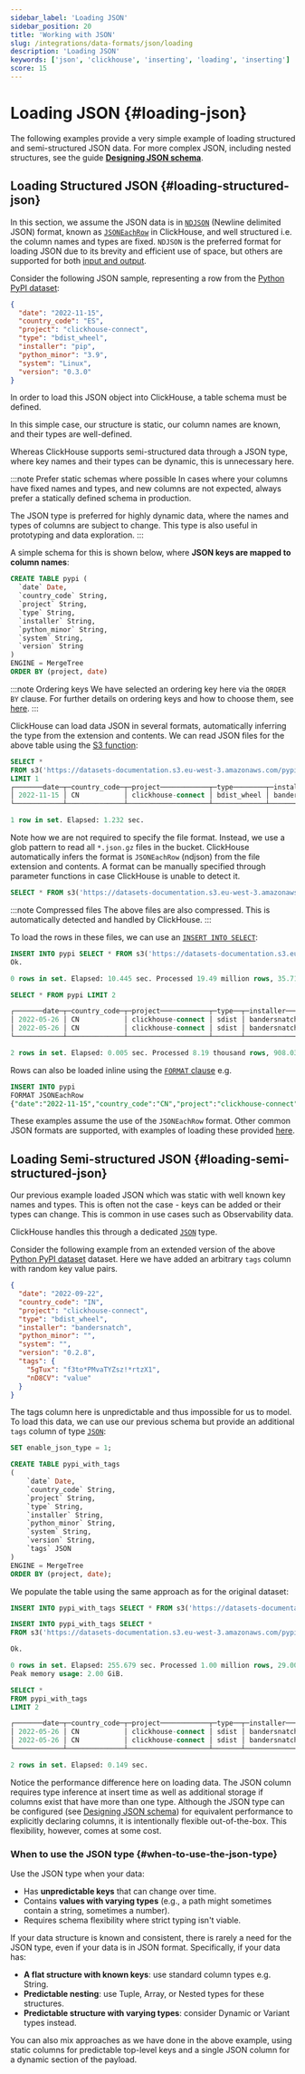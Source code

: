 ```yaml
---
sidebar_label: 'Loading JSON'
sidebar_position: 20
title: 'Working with JSON'
slug: /integrations/data-formats/json/loading
description: 'Loading JSON'
keywords: ['json', 'clickhouse', 'inserting', 'loading', 'inserting']
score: 15
---
```


# Loading JSON {#loading-json}

The following examples provide a very simple example of loading structured and semi-structured JSON data. For more complex JSON, including nested structures, see the guide [**Designing JSON schema**](/integrations/data-formats/json/schema).

## Loading Structured JSON {#loading-structured-json}

In this section, we assume the JSON data is in [`NDJSON`](https://github.com/ndjson/ndjson-spec) (Newline delimited JSON) format, known as [`JSONEachRow`](/interfaces/formats#jsoneachrow) in ClickHouse, and well structured i.e. the column names and types are fixed. `NDJSON` is the preferred format for loading JSON due to its brevity and efficient use of space, but others are supported for both [input and output](/interfaces/formats#json).

Consider the following JSON sample, representing a row from the [Python PyPI dataset](https://clickpy.clickhouse.com/):

```json
{
  "date": "2022-11-15",
  "country_code": "ES",
  "project": "clickhouse-connect",
  "type": "bdist_wheel",
  "installer": "pip",
  "python_minor": "3.9",
  "system": "Linux",
  "version": "0.3.0"
}
```

In order to load this JSON object into ClickHouse, a table schema must be defined. 

In this simple case, our structure is static, our column names are known, and their types are well-defined. 

Whereas ClickHouse supports semi-structured data through a JSON type, where key names and their types can be dynamic, this is unnecessary here.

:::note Prefer static schemas where possible
In cases where your columns have fixed names and types, and new columns are not expected, always prefer a statically defined schema in production.

The JSON type is preferred for highly dynamic data, where the names and types of columns are subject to change. This type is also useful in prototyping and data exploration.
:::

A simple schema for this is shown below, where **JSON keys are mapped to column names**:

```sql
CREATE TABLE pypi (
  `date` Date,
  `country_code` String,
  `project` String,
  `type` String,
  `installer` String,
  `python_minor` String,
  `system` String,
  `version` String
)
ENGINE = MergeTree
ORDER BY (project, date)
```

:::note Ordering keys
We have selected an ordering key here via the `ORDER BY` clause. For further details on ordering keys and how to choose them, see [here](/data-modeling/schema-design#choosing-an-ordering-key).
:::

ClickHouse can load data JSON in several formats, automatically inferring the type from the extension and contents. We can read JSON files for the above table using the [S3 function](/sql-reference/table-functions/s3):

```sql
SELECT *
FROM s3('https://datasets-documentation.s3.eu-west-3.amazonaws.com/pypi/json/*.json.gz')
LIMIT 1
┌───────date─┬─country_code─┬─project────────────┬─type────────┬─installer────┬─python_minor─┬─system─┬─version─┐
│ 2022-11-15 │ CN           │ clickhouse-connect │ bdist_wheel │ bandersnatch │              │        │ 0.2.8 │
└────────────┴──────────────┴────────────────────┴─────────────┴──────────────┴──────────────┴────────┴─────────┘

1 row in set. Elapsed: 1.232 sec.
```

Note how we are not required to specify the file format. Instead, we use a glob pattern to read all `*.json.gz` files in the bucket. ClickHouse automatically infers the format is `JSONEachRow` (ndjson) from the file extension and contents. A format can be manually specified through parameter functions in case ClickHouse is unable to detect it.

```sql
SELECT * FROM s3('https://datasets-documentation.s3.eu-west-3.amazonaws.com/pypi/json/*.json.gz', JSONEachRow)
```

:::note Compressed files
The above files are also compressed. This is automatically detected and handled by ClickHouse.
:::

To load the rows in these files, we can use an [`INSERT INTO SELECT`](/sql-reference/statements/insert-into#inserting-the-results-of-select):

```sql
INSERT INTO pypi SELECT * FROM s3('https://datasets-documentation.s3.eu-west-3.amazonaws.com/pypi/json/*.json.gz')
Ok.

0 rows in set. Elapsed: 10.445 sec. Processed 19.49 million rows, 35.71 MB (1.87 million rows/s., 3.42 MB/s.)

SELECT * FROM pypi LIMIT 2

┌───────date─┬─country_code─┬─project────────────┬─type──┬─installer────┬─python_minor─┬─system─┬─version─┐
│ 2022-05-26 │ CN           │ clickhouse-connect │ sdist │ bandersnatch │              │        │ 0.0.7 │
│ 2022-05-26 │ CN           │ clickhouse-connect │ sdist │ bandersnatch │              │        │ 0.0.7 │
└────────────┴──────────────┴────────────────────┴───────┴──────────────┴──────────────┴────────┴─────────┘

2 rows in set. Elapsed: 0.005 sec. Processed 8.19 thousand rows, 908.03 KB (1.63 million rows/s., 180.38 MB/s.)
```

Rows can also be loaded inline using the [`FORMAT` clause](/sql-reference/statements/select/format) e.g.

```sql
INSERT INTO pypi
FORMAT JSONEachRow
{"date":"2022-11-15","country_code":"CN","project":"clickhouse-connect","type":"bdist_wheel","installer":"bandersnatch","python_minor":"","system":"","version":"0.2.8"}
```

These examples assume the use of the `JSONEachRow` format. Other common JSON formats are supported, with examples of loading these provided [here](/integrations/data-formats/json/other-formats).

## Loading Semi-structured JSON {#loading-semi-structured-json}

Our previous example loaded JSON which was static with well known key names and types. This is often not the case - keys can be added or their types can change. This is common in use cases such as Observability data.

ClickHouse handles this through a dedicated [`JSON`](/sql-reference/data-types/newjson) type.

Consider the following example from an extended version of the above [Python PyPI dataset](https://clickpy.clickhouse.com/) dataset. Here we have added an arbitrary `tags` column with random key value pairs.

```json
{
  "date": "2022-09-22",
  "country_code": "IN",
  "project": "clickhouse-connect",
  "type": "bdist_wheel",
  "installer": "bandersnatch",
  "python_minor": "",
  "system": "",
  "version": "0.2.8",
  "tags": {
    "5gTux": "f3to*PMvaTYZsz!*rtzX1",
    "nD8CV": "value"
  }
}

```

The tags column here is unpredictable and thus impossible for us to model. To load this data, we can use our previous schema but provide an additional `tags` column of type [`JSON`](/sql-reference/data-types/newjson):

```sql
SET enable_json_type = 1;

CREATE TABLE pypi_with_tags
(
    `date` Date,
    `country_code` String,
    `project` String,
    `type` String,
    `installer` String,
    `python_minor` String,
    `system` String,
    `version` String,
    `tags` JSON
)
ENGINE = MergeTree
ORDER BY (project, date);
```

We populate the table using the same approach as for the original dataset:

```sql
INSERT INTO pypi_with_tags SELECT * FROM s3('https://datasets-documentation.s3.eu-west-3.amazonaws.com/pypi/pypi_with_tags/sample.json.gz')
```

```sql
INSERT INTO pypi_with_tags SELECT *
FROM s3('https://datasets-documentation.s3.eu-west-3.amazonaws.com/pypi/pypi_with_tags/sample.json.gz')

Ok.

0 rows in set. Elapsed: 255.679 sec. Processed 1.00 million rows, 29.00 MB (3.91 thousand rows/s., 113.43 KB/s.)
Peak memory usage: 2.00 GiB.

SELECT *
FROM pypi_with_tags
LIMIT 2

┌───────date─┬─country_code─┬─project────────────┬─type──┬─installer────┬─python_minor─┬─system─┬─version─┬─tags─────────────────────────────────────────────────────┐
│ 2022-05-26 │ CN           │ clickhouse-connect │ sdist │ bandersnatch │              │        │ 0.0.7 │ {"nsBM":"5194603446944555691"}                           │
│ 2022-05-26 │ CN           │ clickhouse-connect │ sdist │ bandersnatch │              │        │ 0.0.7 │ {"4zD5MYQz4JkP1QqsJIS":"0","name":"8881321089124243208"} │
└────────────┴──────────────┴────────────────────┴───────┴──────────────┴──────────────┴────────┴─────────┴──────────────────────────────────────────────────────────┘

2 rows in set. Elapsed: 0.149 sec.
```

Notice the performance difference here on loading data. The JSON column requires type inference at insert time as well as additional storage if columns exist that have more than one type. Although the JSON type can be configured (see [Designing JSON schema](/integrations/data-formats/json/schema)) for equivalent performance to explicitly declaring columns, it is intentionally flexible out-of-the-box. This flexibility, however, comes at some cost. 

### When to use the JSON type {#when-to-use-the-json-type}

Use the JSON type when your data:

* Has **unpredictable keys** that can change over time.
* Contains **values with varying types** (e.g., a path might sometimes contain a string, sometimes a number).
* Requires schema flexibility where strict typing isn't viable.

If your data structure is known and consistent, there is rarely a need for the JSON type, even if your data is in JSON format. Specifically, if your data has:

* **A flat structure with known keys**: use standard column types e.g. String.
* **Predictable nesting**: use Tuple, Array, or Nested types for these structures.
* **Predictable structure with varying types**: consider Dynamic or Variant types instead.

You can also mix approaches as we have done in the above example, using static columns for predictable top-level keys and a single JSON column for a dynamic section of the payload.
